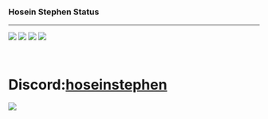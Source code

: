 ### Hosein Stephen Status
<hr>

[](https://github.com/Hosein-Stephen)
[![](https://raw.githubusercontent.com/vn7n24fzkq/github-profile-summary-cards-example/master/profile-summary-card-output/dracula/1-repos-per-language.svg)](https://github.com/Hosein-Stephen) [![](https://raw.githubusercontent.com/vn7n24fzkq/github-profile-summary-cards-example/master/profile-summary-card-output/dracula/2-most-commit-language.svg)](https://github.com/Hosein-Stephen)
[![](https://raw.githubusercontent.com/vn7n24fzkq/github-profile-summary-cards-example/master/profile-summary-card-output/dracula/3-stats.svg)](https://github.com/Hosein-Stephen) [![](https://raw.githubusercontent.com/vn7n24fzkq/github-profile-summary-cards-example/master/profile-summary-card-output/dracula/4-productive-time.svg)](https://github.com/Hosein-Stephen)

&nbsp;&nbsp;&nbsp;&nbsp;
<h1>Discord:<a href="https://discord.gg/VdFPUmnfst">hoseinstephen</a></h1>

<img src="https://github.com/Hosein-Stephen/Hosein-Stephen/assets/108404116/7631f1d1-cb5a-4a16-b8b9-84815e0fbd90" >
